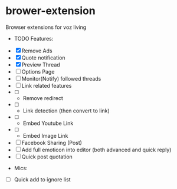 # brower-extension
Browser extensions for voz living

- TODO Features:

- [X] Remove Ads
- [X] Quote notification
- [X] Preview Thread
- [ ] Options Page
- [ ] Monitor(Notify) followed threads
- [ ] Link related features
- [ ] +   Remove redirect
- [ ] +   Link detection (then convert to link)
- [ ] +   Embed Youtube Link
- [ ] +   Embed Image Link
- [ ] Facebook Sharing (Post)
- [ ] Add full emoticon into editor (both advanced and quick reply)
- [ ] Quick post quotation

- Mics:
- [ ] Quick add to ignore list
